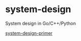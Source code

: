 # system-design
System design in Go/C++/Python

[system-design-primer](https://github.com/donnemartin/system-design-primer)
